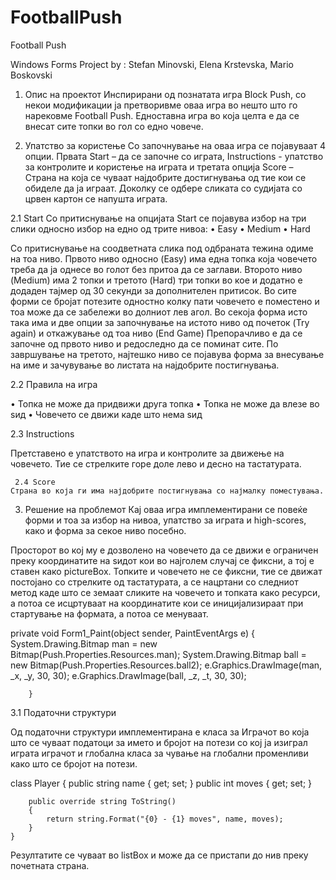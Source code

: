# FootballPush

Football Push


Windows Forms Project by : 
Stefan Minovski, 
Elena Krstevska, 
Mario Boskovski

1.	Опис на проектот
Инспирирани од познатата игра Block Push, со некои модификации ја претворивме оваа игра во нешто што го нарековме Football Push.
Едноставна игра во која целта е да се внесат сите топки во гол со едно човече. 

2.	Упатство за користење
Со започнување на оваа игра се појавуваат 4 опции. Првата Start – да се започне со играта,
Instructions -  упатство за контролите и користење на играта и третата опција
Score – Страна на која се чуваат најдобрите достигнувања од тие кои се обиделе да ја играат.
Доколку се одбере сликата со судијата со црвен картон се напушта играта. 	

2.1	Start 
Со притиснување на опцијата Start се појавува избор на три слики односно избор на едно од трите нивоа:
•	Easy
•	Medium
•	Hard 

Со притиснување на соодветната слика под одбраната тежина одиме на тоа ниво.
Првото ниво односно (Easy) има една топка која човечето треба да ја однесе во голот без притоа да се заглави.
Второто ниво (Medium) има 2 топки и третото (Hard) три топки во кое и додатно е додаден тајмер од 30 секунди за дополнителен притисок. 
Во сите форми се бројат потезите одностно колку пати човечето е поместено и тоа може да се забележи во долниот лев агол.
Во секоја форма исто така има и две опции за започнување на истото ниво од почеток (Try again)  и откажување од тоа ниво  (End Game)
Препорачливо е да се започне од првото ниво и редоследно да се поминат сите. 
По завршување на третото, најтешко ниво се појавува форма за внесување на име и зачувување во листата на најдобрите постигнувања. 

2.2	Правила на игра

•	Топка не може да придвижи друга топка
•	Топка не може да влезе во ѕид 
•	Човечето се движи каде што нема ѕид
     
2.3	Instructions

Претставено е упатството на игра и контролите за движење на човечето.
Тие се стрелките горе доле лево и десно на тастатурата.

     2.4 Score
	Страна во која ги има најдобрите постигнувања со најмалку поместувања.

3.	 Решение на проблемот
Кај оваа игра имплементирани се повеќе форми и тоа за избор на нивоа, упатство за играта и high-scores, како и форма за секое ниво посебно.
 
Просторот во кој му е дозволено на човечето да се движи е ограничен преку координатите на ѕидот кои во најголем случај се фиксни, a тој е ставен како pictureBox.
Топките и човечето не се фиксни, тие се движат постојано со стрелките од тастатурата, а се нацртани со следниот метод каде што се земаат сликите на човечето и топката како ресурси, а потоа се исцртуваат на координатите кои се иницијализираат при стартување на формата, а потоа се менуваат. 

private void Form1_Paint(object sender, PaintEventArgs e)
        {
            System.Drawing.Bitmap man = new Bitmap(Push.Properties.Resources.man);
            System.Drawing.Bitmap ball = new Bitmap(Push.Properties.Resources.ball2);
            e.Graphics.DrawImage(man, _x, _y, 30, 30);
            e.Graphics.DrawImage(ball, _z, _t, 30, 30);
            
        }

 
3.1	Податочни структури

Од податочни структури имплементирана е класа за Играчот во која што се чуваат податоци за името и бројот на потези со кој ја изиграл играта играчот и глобална класа за чување на глобални променливи како што се бројот на потези.

class Player
    {
        public string name { get; set; }
        public int moves { get; set; }

        public override string ToString()
        {
            return string.Format("{0} - {1} moves", name, moves);
        }
    }

Резултатите се чуваат во listBox и може да се пристапи до нив преку почетната страна.

